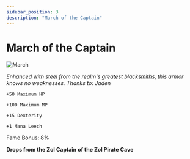```yaml
---
sidebar_position: 3
description: "March of the Captain"
---
```


# March of the Captain

![March](https://vwiki.valorserver.com/api/item/picture/march%20of%20the%20captain)

<i>Enhanced with steel from the realm's greatest blacksmiths, this armor knows no weaknesses. Thanks to: Jaden</i>

    +50 Maximum HP
    
    +100 Maximum MP
    
    +15 Dexterity
    
    +1 Mana Leech
    
Fame Bonus: 8%

**Drops from the Zol Captain of the Zol Pirate Cave**
